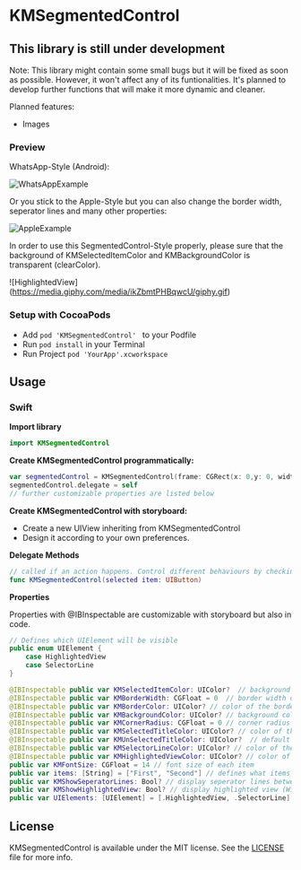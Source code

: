 # KMSegmentedControl



## This library is still under development

Note: This library might contain some small bugs but it will be fixed as soon as possible. However, it won't affect any of its funtionalities. It's planned
to develop further functions that will make it more dynamic and cleaner.

Planned features:

- Images

### Preview

WhatsApp-Style (Android):

![WhatsAppExample](https://media.giphy.com/media/Pqayk9q4DsPK0/giphy.gif)

Or you stick to the Apple-Style but you can also change the border width, seperator lines and many other properties: 

![AppleExample](https://media.giphy.com/media/ZTlpQVI5xmx56/giphy.gif)

In order to use this SegmentedControl-Style properly, please sure that the background of KMSelectedItemColor and KMBackgroundColor is transparent (clearColor).

![HighlightedView] (https://media.giphy.com/media/ikZbmtPHBqwcU/giphy.gif)

### Setup with CocoaPods

- Add ```pod 'KMSegmentedControl' ``` to your Podfile
- Run ```pod install``` in your Terminal
- Run Project ```pod 'YourApp'.xcworkspace```

## Usage

### Swift

**Import library**

```swift 
import KMSegmentedControl
```

**Create KMSegmentedControl programmatically:**

```swift
var segmentedControl = KMSegmentedControl(frame: CGRect(x: 0,y: 0, width: 200, height: 50))
segmentedControl.delegate = self
// further customizable properties are listed below
```

**Create KMSegmentedControl with storyboard:**

- Create a new UIView inheriting from KMSegmentedControl
- Design it according to your own preferences.

**Delegate Methods**

```swift
// called if an action happens. Control different behaviours by checking item.tag.
func KMSegmentedControl(selected item: UIButton) 
```

**Properties**

Properties with @IBInspectable are customizable with storyboard but also in code.

```swift
// Defines which UIElement will be visible
public enum UIElement {
    case HighlightedView
    case SelectorLine
}

@IBInspectable public var KMSelectedItemColor: UIColor?  // background of selected item
@IBInspectable public var KMBorderWidth: CGFloat = 0  // border width of the segmented control
@IBInspectable public var KMBorderColor: UIColor? // color of the border
@IBInspectable public var KMBackgroundColor: UIColor? // background color of segmented control 
@IBInspectable public var KMCornerRadius: CGFloat = 0 // corner radius of segmented control
@IBInspectable public var KMSelectedTitleColor: UIColor? // color of the selected item
@IBInspectable public var KMUnSelectedTitleColor: UIColor?  // default title color
@IBInspectable public var KMSelectorLineColor: UIColor? // color of the animated bottom line if defined
@IBInspectable public var KMHighlightedViewColor: UIColor? // color of the highlighted view if defined
public var KMFontSize: CGFloat = 14 // font size of each item
public var items: [String] = ["First", "Second"] // defines what items will be displayed
public var KMShowSeperatorLines: Bool? // display seperator lines between each item (Will be shown as default)
public var KMShowHighlightedView: Bool? // display highlighted view (Will be shown as default)
public var UIElements: [UIElement] = [.HighlightedView, .SelectorLine] // Define which UIElement should be displayed (Both will be as default)
```
## License

KMSegmentedControl is available under the MIT license. See the <a href="https://github.com/YounZ/KMSegmentedControl/blob/master/LICENSE">LICENSE</a> file for more info.


